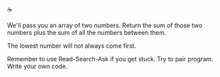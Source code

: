 :coffee:

We'll pass you an array of two numbers. Return the sum of those two numbers plus the sum of all the numbers between them.

The lowest number will not always come first.

Remember to use Read-Search-Ask if you get stuck. Try to pair program. Write your own code.